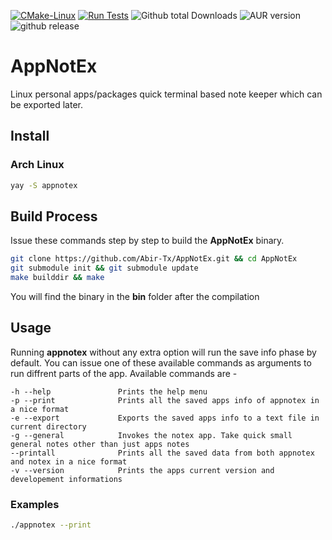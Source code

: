 [![CMake-Linux](https://github.com/Abir-Tx/AppNotEx/actions/workflows/cmake-ci-linux.yml/badge.svg)](https://github.com/Abir-Tx/AppNotEx/actions/workflows/cmake-ci-linux.yml) [![Run Tests](https://github.com/Abir-Tx/AppNotEx/actions/workflows/runTest.yml/badge.svg)](https://github.com/Abir-Tx/AppNotEx/actions/workflows/runTest.yml) ![Github total Downloads](https://img.shields.io/github/downloads/Abir-Tx/AppNotEx/total) ![AUR version](https://img.shields.io/aur/version/appnotex) ![github release](https://img.shields.io/github/v/release/Abir-Tx/AppNotEx?include_prereleases&logo=github)

# AppNotEx

Linux personal apps/packages quick terminal based note keeper which can be exported later.

## Install

### Arch Linux

```bash
yay -S appnotex
```


## Build Process

Issue these commands step by step to build the **AppNotEx** binary. 

```bash
git clone https://github.com/Abir-Tx/AppNotEx.git && cd AppNotEx
git submodule init && git submodule update
make builddir && make
```

You will find the binary in the **bin** folder after the compilation

## Usage

Running **appnotex** without any extra option will run the save info phase by default. You can issue one of these available commands as arguments to run diffrent parts of the app. Available commands are - 

```
-h --help               Prints the help menu
-p --print              Prints all the saved apps info of appnotex in a nice format
-e --export             Exports the saved apps info to a text file in current directory
-g --general            Invokes the notex app. Take quick small general notes other than just apps notes
--printall              Prints all the saved data from both appnotex and notex in a nice format
-v --version            Prints the apps current version and developement informations

```

### Examples

```bash
./appnotex --print
```

